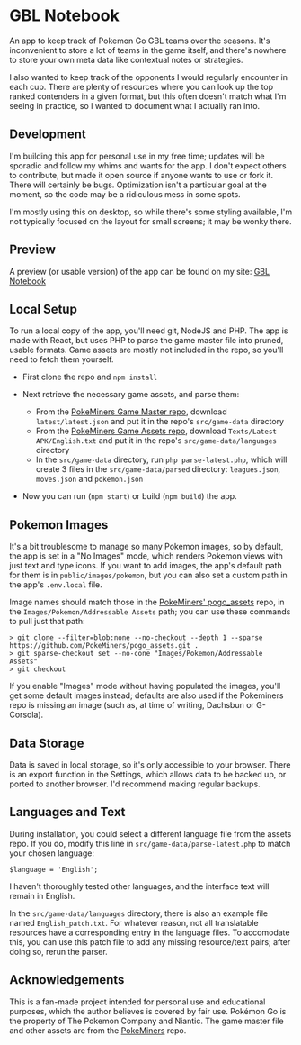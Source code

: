 # GBL Notebook

An app to keep track of Pokemon Go GBL teams over the seasons.  It's inconvenient to store a lot of teams in the game itself, and there's nowhere to store your own meta data like contextual notes or strategies.

I also wanted to keep track of the opponents I would regularly encounter in each cup.  There are plenty of resources where you can look up the top ranked contenders in a given format, but this often doesn't match what I'm seeing in practice, so I wanted to document what I actually ran into.

## Development

I'm building this app for personal use in my free time; updates will be sporadic and follow my whims and wants for the app.  I don't expect others to contribute, but made it open source if anyone wants to use or fork it.  There will certainly be bugs.  Optimization isn't a particular goal at the moment, so the code may be a ridiculous mess in some spots.

I'm mostly using this on desktop, so while there's some styling available, I'm not typically focused on the layout for small screens; it may be wonky there.

## Preview

A preview (or usable version) of the app can be found on my site: [GBL Notebook](https://gbl.spacecatsamba.com)

## Local Setup

To run a local copy of the app, you'll need git, NodeJS and PHP.  The app is made with React, but uses PHP to parse the game master file into pruned, usable formats.  Game assets are mostly not included in the repo, so you'll need to fetch them yourself.

* First clone the repo and `npm install`
* Next retrieve the necessary game assets, and parse them:
	* From the [PokeMiners Game Master repo](https://github.com/PokeMiners/game_masters), download `latest/latest.json` and put it in the repo's `src/game-data` directory
	* From the [PokeMiners Game Assets repo](https://github.com/PokeMiners/pogo_assets), download `Texts/Latest APK/English.txt` and put it in the repo's `src/game-data/languages` directory
	* In the `src/game-data` directory, run `php parse-latest.php`, which will create 3 files in the `src/game-data/parsed` directory: `leagues.json`, `moves.json` and `pokemon.json` 

* Now you can run (`npm start`) or build (`npm build`) the app.

## Pokemon Images

It's a bit troublesome to manage so many Pokemon images, so by default, the app is set in a "No Images" mode, which renders Pokemon views with just text and type icons.  If you want to add images, the app's default path for them is in `public/images/pokemon`, but you can also set a custom path in the app's `.env.local` file.

Image names should match those in the [PokeMiners' pogo_assets](https://github.com/PokeMiners/pogo_assets) repo, in the `Images/Pokemon/Addressable Assets` path; you can use these commands to pull just that path:

```
> git clone --filter=blob:none --no-checkout --depth 1 --sparse https://github.com/PokeMiners/pogo_assets.git .
> git sparse-checkout set --no-cone "Images/Pokemon/Addressable Assets"
> git checkout
```

If you enable "Images" mode without having populated the images, you'll get some default images instead; defaults are also used if the Pokeminers repo is missing an image (such as, at time of writing, Dachsbun or G-Corsola).

## Data Storage

Data is saved in local storage, so it's only accessible to your browser.  There is an export function in the Settings, which allows data to be backed up, or ported to another browser.  I'd recommend making regular backups.

## Languages and Text
During installation, you could select a different language file from the assets repo.  If you do, modify this line in `src/game-data/parse-latest.php` to match your chosen language:

```
$language = 'English';
```

I haven't thoroughly tested other languages, and the interface text will remain in English.

In the `src/game-data/languages` directory, there is also an example file named `English_patch.txt`.  For whatever reason, not all translatable resources have a corresponding entry in the language files.  To accomodate this, you can use this patch file to add any missing resource/text pairs; after doing so, rerun the parser.

## Acknowledgements

This is a fan-made project intended for personal use and educational purposes, which the author believes is covered by fair use.  Pokémon Go is the property of The Pokemon Company and Niantic.  The game master file and other assets are from the [PokeMiners](https://github.com/PokeMiners) repo.